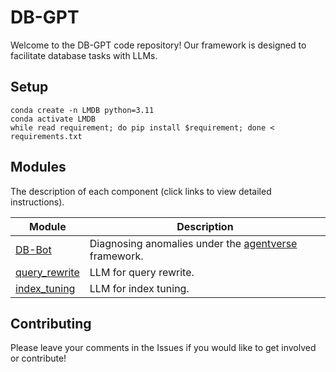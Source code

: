 # DB-GPT
Welcome to the DB-GPT code repository! Our framework is designed to facilitate database tasks with LLMs. 

## Setup

```shell
conda create -n LMDB python=3.11	 	
conda activate LMDB
while read requirement; do pip install $requirement; done < requirements.txt
```

## Modules

The description of each component (click links to view detailed instructions).


| Module              | Description                                                  |
| ------------------- | ------------------------------------------------------------ |
| [DB-Bot](./diagnosis) | Diagnosing anomalies under the [agentverse](https://github.com/OpenBMB/AgentVerse) framework.        |
| [query_rewrite](./optimization/query_rewrite) | LLM for query rewrite.        |
| [index_tuning](./optimization/index_tuning) | LLM for index tuning.        |


## Contributing
Please leave your comments in the Issues if you would like to get involved or contribute!
